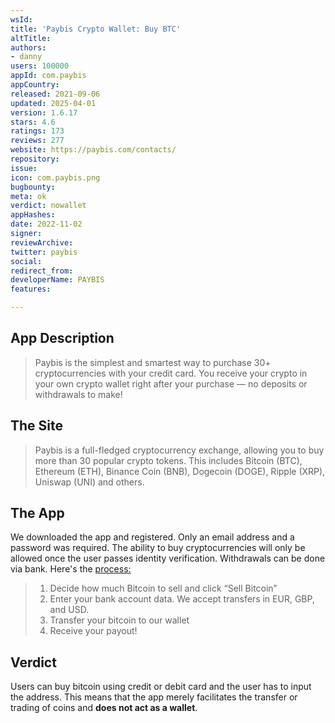 ```yaml
---
wsId: 
title: 'Paybis Crypto Wallet: Buy BTC'
altTitle: 
authors:
- danny
users: 100000
appId: com.paybis
appCountry: 
released: 2021-09-06
updated: 2025-04-01
version: 1.6.17
stars: 4.6
ratings: 173
reviews: 277
website: https://paybis.com/contacts/
repository: 
issue: 
icon: com.paybis.png
bugbounty: 
meta: ok
verdict: nowallet
appHashes: 
date: 2022-11-02
signer: 
reviewArchive: 
twitter: paybis
social: 
redirect_from: 
developerName: PAYBIS
features: 

---
```


## App Description

> Paybis is the simplest and smartest way to purchase 30+ cryptocurrencies with your credit card. You receive your crypto in your own crypto wallet right after your purchase — no deposits or withdrawals to make!

## The Site

> Paybis is a full-fledged cryptocurrency exchange, allowing you to buy more than 30 popular crypto tokens. This includes Bitcoin (BTC), Ethereum (ETH), Binance Coin (BNB), Dogecoin (DOGE), Ripple (XRP), Uniswap (UNI) and others.


## The App

We downloaded the app and registered. Only an email address and a password was required. The ability to buy cryptocurrencies will only be allowed once the user passes identity verification. Withdrawals can be done via bank. Here's the [process:](https://paybis.com/sell-bitcoin/)

> 1. Decide how much Bitcoin to sell and click “Sell Bitcoin”
> 2. Enter your bank account data. We accept transfers in EUR, GBP, and USD.
> 3. Transfer your bitcoin to our wallet
> 4. Receive your payout!

## Verdict

Users can buy bitcoin using credit or debit card and the user has to input the address. This means that the app merely facilitates the transfer or trading of coins and **does not act as a wallet**.
